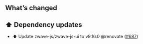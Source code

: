 ## What’s changed

## ⬆️ Dependency updates

- ⬆️ Update zwave-js/zwave-js-ui to v9.16.0 @renovate ([#687](https://github.com/hassio-addons/addon-zwave-js-ui/pull/687))
